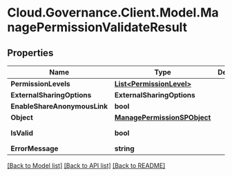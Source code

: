 # Cloud.Governance.Client.Model.ManagePermissionValidateResult
## Properties

Name | Type | Description | Notes
------------ | ------------- | ------------- | -------------
**PermissionLevels** | [**List&lt;PermissionLevel&gt;**](PermissionLevel.md) |  | [optional] 
**ExternalSharingOptions** | **ExternalSharingOptions** |  | [optional] 
**EnableShareAnonymousLink** | **bool** |  | [optional] 
**Object** | [**ManagePermissionSPObject**](ManagePermissionSPObject.md) |  | [optional] 
**IsValid** | **bool** |  | [optional] [readonly] 
**ErrorMessage** | **string** |  | [optional] 

[[Back to Model list]](../README.md#documentation-for-models) [[Back to API list]](../README.md#documentation-for-api-endpoints) [[Back to README]](../README.md)

